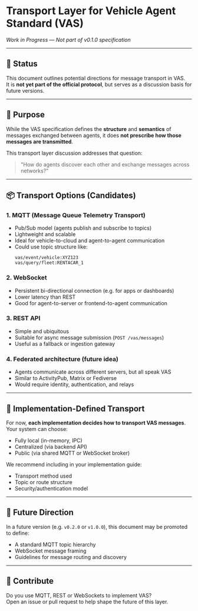 # Transport Layer for Vehicle Agent Standard (VAS)
*Work in Progress — Not part of v0.1.0 specification*

---

## 🚧 Status

This document outlines potential directions for message transport in VAS.  
It is **not yet part of the official protocol**, but serves as a discussion basis for future versions.

---

## 🧭 Purpose

While the VAS specification defines the **structure** and **semantics** of messages exchanged between agents, it does **not prescribe how those messages are transmitted**.

This transport layer discussion addresses that question:  
> "How do agents discover each other and exchange messages across networks?"

---

## 📦 Transport Options (Candidates)

### 1. **MQTT (Message Queue Telemetry Transport)**

- Pub/Sub model (agents publish and subscribe to topics)
- Lightweight and scalable
- Ideal for vehicle-to-cloud and agent-to-agent communication
- Could use topic structure like:  
  ```
  vas/event/vehicle:XYZ123
  vas/query/fleet:RENTACAR_1
  ```

### 2. **WebSocket**

- Persistent bi-directional connection (e.g. for apps or dashboards)
- Lower latency than REST
- Good for agent-to-server or frontend-to-agent communication

### 3. **REST API**

- Simple and ubiquitous
- Suitable for async message submission (`POST /vas/messages`)
- Useful as a fallback or ingestion gateway

### 4. **Federated architecture (future idea)**

- Agents communicate across different servers, but all speak VAS
- Similar to ActivityPub, Matrix or Fediverse
- Would require identity, authentication, and relays

---

## 🧩 Implementation-Defined Transport

For now, **each implementation decides how to transport VAS messages**.  
Your system can choose:

- Fully local (in-memory, IPC)
- Centralized (via backend API)
- Public (via shared MQTT or WebSocket broker)

We recommend including in your implementation guide:
- Transport method used
- Topic or route structure
- Security/authentication model

---

## 📘 Future Direction

In a future version (e.g. `v0.2.0` or `v1.0.0`), this document may be promoted to define:
- A standard MQTT topic hierarchy
- WebSocket message framing
- Guidelines for message routing and discovery

---

## 💬 Contribute

Do you use MQTT, REST or WebSockets to implement VAS?  
Open an issue or pull request to help shape the future of this layer.

